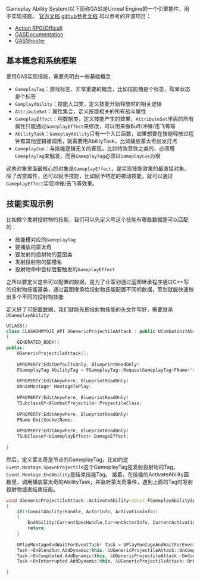 Gameplay Ability System(以下简称GAS)是Unreal Engine的一个引擎插件，用于实现技能。
[官方文档](https://docs.unrealengine.com/5.0/en-US/gameplay-ability-system-for-unreal-engine/)
[github参考文档](https://github.com/tranek/GASDocumentation)
可以参考的开源项目：
+ [Action RPG(Offical)](https://docs.unrealengine.com/4.27/en-US/Resources/SampleGames/ARPG/)
+ [GASDocumentation](https://github.com/tranek/GASDocumentation)
+ [GASShooter](https://github.com/tranek/GASShooter)

## 基本概念和系统框架
要用GAS实现技能，需要先明白一些基础概念
+ `GameplayTag`：游戏标签，非常重要的概念，比如技能槽是个标签，眩晕状态是个标签
+ `GamplayAbility`：技能入口类，定义技能开始释放时的相关逻辑
+ `AttributeSet`：属性集合，定义技能相关的所有战斗属性
+ `GameplayEffect`：纯数据类，定义技能产生的效果，`AttributeSet`里面的所有属性只能通过`GameplayEffect`来修改，可以用来做Buff/冲锋/击飞等等
+ `AbilityTask`：`GameplayAbility`只有一个入口函数，如果想要在技能释放过程钟有其他逻辑被调用，就需要用AbilityTask，比如播放蒙太奇出发打点
+ `GameplayCue`：与技能逻辑无关的表现，比如特效音效之类的，必须用`GameplayTag`来触发，而且`GameplayTag`必须以`GameplayCue`为根


这些对象里面最核心的对象是`GameplayEffect`，是实现技能效果的最直接对象。除了改变属性，还可以赋予技能，比如赋予特定的被动技能，就可以通过`GameplayEffect`实现冲锋/击飞等效果。

## 技能实现示例
比如做个发射投射物的技能，我们可以先定义号这个技能有哪些数据是可以匹配的：
+ 技能槽对应的`GameplayTag`
+ 要播放的蒙太奇
+ 要发射的投射物的蓝图类
+ 发射投射物的插槽名
+ 投射物命中目标后要触发的`GameplayEffect`

之所以要定义这些可以配置的数据，是为了让策划通过蓝图继承程序通过C++写的投射物技能基类，通过蓝图继承给投射物技能配置不同的数据，策划就能快速做出多个不同的投射物技能

定义好了可配置数据，我们就能先把投射物技能的头文件写好，需要继承`UGameplayAbility`
```Cpp
UCLASS()
class CLASHONMYOJI_API UGenericProjectileAttack : public UCombatUnitAbilityBase
{
	GENERATED_BODY()
public:
	UGenericProjectileAttack();
	
	UPROPERTY(EditDefaultsOnly, BlueprintReadOnly)
	FGameplayTag AbilityTag = FGameplayTag::RequestGameplayTag(FName("Ability.Spell.Attack"));
	
	UPROPERTY(EditAnywhere, BlueprintReadOnly)
	UAnimMontage* MontageToPlay;
	
	UPROPERTY(EditAnywhere, BlueprintReadOnly)
	TSubclassOf<ACombatProjectile> ProjectileClass;
	
	UPROPERTY(EditAnywhere, BlueprintReadOnly)
	FName EmitSocketName;
	
	UPROPERTY(EditAnywhere, BlueprintReadOnly)
	TSubClassof<UGameplayEffect> DamageEffect;
	
}
```
然后，定义蒙太奇是节点的GameplayTag，比如约定`Event.Montage.SpawnProjectile`这个GameplayTag是发射投射物的Tag，
`Event.Montage.EndAbility`是结束技能Tag。
接着，在技能的ActivateAbility函数里，调用播放蒙太奇的AbilityTask，并监听蒙太奇事件，遇到上面的Tag时发射投射物或者结束技能。
```Cpp
void UGenericProjectileAttack::ActivateAbility(const FGameplayAbilitySpecHandle, Const FGameplayAbilityActorInfo* ActorInfo, const FgameplayEventData* TriggerEventData)
{
	if(!CommitAbility(Handle, ActorInfo, ActivationInfo))
	{
		EndAbility(CurrentSpecHandle,CurrentActorInfo, CurrentActivationInfo, true, true);
		return;
	}
	
	UPlayMontageAndWaitForEventTask* Task = UPlayMontageAndWaitForEventTask::PlayMontageAndWaitForEvent(this, NAME_NONE, MontageToPlay, FGameplayTagContainer());
	Task->OnBlendOut.AddDynamic(this, &UGenericProjectileAttack::OnCompleted);
	Task->OnCompleted.AddDynamic(this, &UGenericProjectileAttack::OnCompleted);
	Task->OnInterrupted.AddDynamic(this, &UGenericProjectileAttack::OnCancelled);
	
}
```